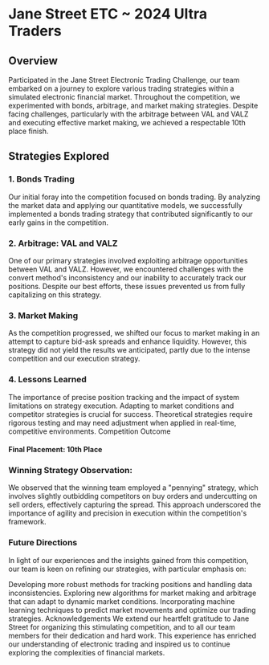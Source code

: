 # Jane Street ETC ~ 2024 Ultra Traders

## Overview
Participated in the Jane Street Electronic Trading Challenge, our team embarked on a journey to explore various trading strategies within a simulated electronic financial market. Throughout the competition, we experimented with bonds, arbitrage, and market making strategies. Despite facing challenges, particularly with the arbitrage between VAL and VALZ and executing effective market making, we achieved a respectable 10th place finish.

## Strategies Explored

### 1. Bonds Trading
Our initial foray into the competition focused on bonds trading. By analyzing the market data and applying our quantitative models, we successfully implemented a bonds trading strategy that contributed significantly to our early gains in the competition.

### 2. Arbitrage: VAL and VALZ
One of our primary strategies involved exploiting arbitrage opportunities between VAL and VALZ. However, we encountered challenges with the convert method's inconsistency and our inability to accurately track our positions. Despite our best efforts, these issues prevented us from fully capitalizing on this strategy.

### 3. Market Making
As the competition progressed, we shifted our focus to market making in an attempt to capture bid-ask spreads and enhance liquidity. However, this strategy did not yield the results we anticipated, partly due to the intense competition and our execution strategy.

### 4. Lessons Learned
The importance of precise position tracking and the impact of system limitations on strategy execution.
Adapting to market conditions and competitor strategies is crucial for success.
Theoretical strategies require rigorous testing and may need adjustment when applied in real-time, competitive environments.
Competition Outcome

#### Final Placement: 10th Place

### Winning Strategy Observation: 
We observed that the winning team employed a "pennying" strategy, which involves slightly outbidding competitors on buy orders and undercutting on sell orders, effectively capturing the spread. This approach underscored the importance of agility and precision in execution within the competition's framework.

### Future Directions
In light of our experiences and the insights gained from this competition, our team is keen on refining our strategies, with particular emphasis on:

Developing more robust methods for tracking positions and handling data inconsistencies.
Exploring new algorithms for market making and arbitrage that can adapt to dynamic market conditions.
Incorporating machine learning techniques to predict market movements and optimize our trading strategies.
Acknowledgements
We extend our heartfelt gratitude to Jane Street for organizing this stimulating competition, and to all our team members for their dedication and hard work. This experience has enriched our understanding of electronic trading and inspired us to continue exploring the complexities of financial markets.
